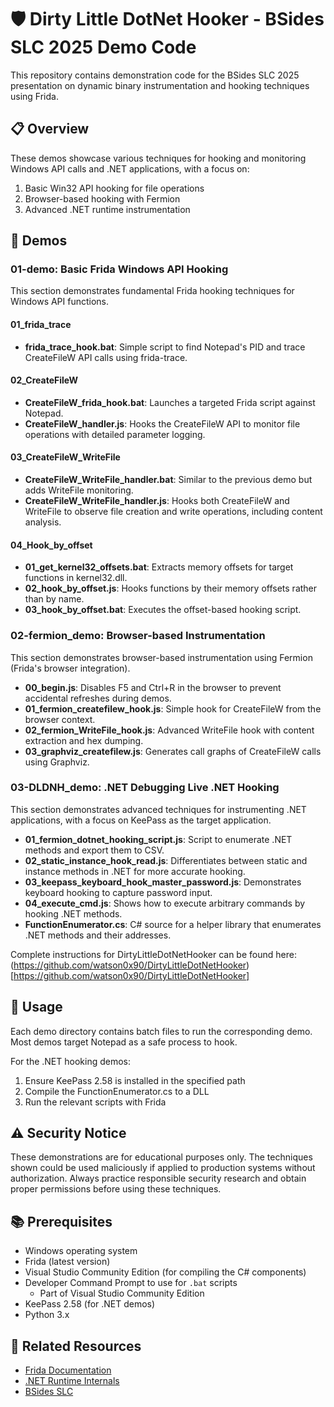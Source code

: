 # 🛡️ Dirty Little DotNet Hooker - BSides SLC 2025 Demo Code

This repository contains demonstration code for the BSides SLC 2025 presentation on dynamic binary instrumentation and hooking techniques using Frida.

## 📋 Overview

These demos showcase various techniques for hooking and monitoring Windows API calls and .NET applications, with a focus on:

1. Basic Win32 API hooking for file operations
2. Browser-based hooking with Fermion
3. Advanced .NET runtime instrumentation

## 🧰 Demos

### 01-demo: Basic Frida Windows API Hooking

This section demonstrates fundamental Frida hooking techniques for Windows API functions.

#### 01_frida_trace

- **frida_trace_hook.bat**: Simple script to find Notepad's PID and trace CreateFileW API calls using frida-trace.

#### 02_CreateFileW

- **CreateFileW_frida_hook.bat**: Launches a targeted Frida script against Notepad.
- **CreateFileW_handler.js**: Hooks the CreateFileW API to monitor file operations with detailed parameter logging.

#### 03_CreateFileW_WriteFile

- **CreateFileW_WriteFile_handler.bat**: Similar to the previous demo but adds WriteFile monitoring.
- **CreateFileW_WriteFile_handler.js**: Hooks both CreateFileW and WriteFile to observe file creation and write operations, including content analysis.

#### 04_Hook_by_offset

- **01_get_kernel32_offsets.bat**: Extracts memory offsets for target functions in kernel32.dll.
- **02_hook_by_offset.js**: Hooks functions by their memory offsets rather than by name.
- **03_hook_by_offset.bat**: Executes the offset-based hooking script.

### 02-fermion_demo: Browser-based Instrumentation

This section demonstrates browser-based instrumentation using Fermion (Frida's browser integration).

- **00_begin.js**: Disables F5 and Ctrl+R in the browser to prevent accidental refreshes during demos.
- **01_fermion_createfilew_hook.js**: Simple hook for CreateFileW from the browser context.
- **02_fermion_WriteFile_hook.js**: Advanced WriteFile hook with content extraction and hex dumping.
- **03_graphviz_createfilew.js**: Generates call graphs of CreateFileW calls using Graphviz.

### 03-DLDNH_demo: .NET Debugging Live .NET Hooking

This section demonstrates advanced techniques for instrumenting .NET applications, with a focus on KeePass as the target application.

- **01_fermion_dotnet_hooking_script.js**: Script to enumerate .NET methods and export them to CSV.
- **02_static_instance_hook_read.js**: Differentiates between static and instance methods in .NET for more accurate hooking.
- **03_keepass_keyboard_hook_master_password.js**: Demonstrates keyboard hooking to capture password input.
- **04_execute_cmd.js**: Shows how to execute arbitrary commands by hooking .NET methods.
- **FunctionEnumerator.cs**: C# source for a helper library that enumerates .NET methods and their addresses.

Complete instructions for DirtyLittleDotNetHooker can be found here: (https://github.com/watson0x90/DirtyLittleDotNetHooker)[https://github.com/watson0x90/DirtyLittleDotNetHooker]

## 🚀 Usage

Each demo directory contains batch files to run the corresponding demo. Most demos target Notepad as a safe process to hook.

For the .NET hooking demos:

1. Ensure KeePass 2.58 is installed in the specified path
2. Compile the FunctionEnumerator.cs to a DLL
3. Run the relevant scripts with Frida

## ⚠️ Security Notice

These demonstrations are for educational purposes only. The techniques shown could be used maliciously if applied to production systems without authorization. Always practice responsible security research and obtain proper permissions before using these techniques.

## 📚 Prerequisites

- Windows operating system
- Frida (latest version)
- Visual Studio Community Edition (for compiling the C# components)
- Developer Command Prompt to use for `.bat` scripts
  - Part of Visual Studio Community Edition
- KeePass 2.58 (for .NET demos)
- Python 3.x

## 🔗 Related Resources

- [Frida Documentation](https://frida.re/docs/home/)
- [.NET Runtime Internals](https://github.com/dotnet/runtime)
- [BSides SLC](https://www.bsidesslc.org/)
